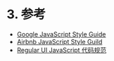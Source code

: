 # 3. 参考

- [Google JavaScript Style Guide](https://google.github.io/styleguide/jsguide.html)
- [Airbnb JavaScript Style Guild](http://airbnb.io/javascript/)
- [Regular UI JavaScript 代码规范](https://github.com/regular-ui/eslint-config/blob/master/README.zh-CN.md)
